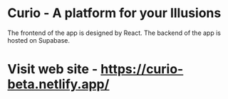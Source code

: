 # Curio - A platform for your Illusions
The frontend of the app is designed by React. The backend of the app is hosted on Supabase.

# Visit web site - https://curio-beta.netlify.app/
